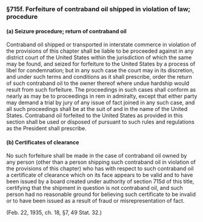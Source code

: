 ### §715f. Forfeiture of contraband oil shipped in violation of law; procedure ###

#### (a) Seizure procedure; return of contraband oil ####

Contraband oil shipped or transported in interstate commerce in violation of the provisions of this chapter shall be liable to be proceeded against in any district court of the United States within the jurisdiction of which the same may be found, and seized for forfeiture to the United States by a process of libel for condemnation; but in any such case the court may in its discretion, and under such terms and conditions as it shall prescribe, order the return of such contraband oil to the owner thereof where undue hardship would result from such forfeiture. The proceedings in such cases shall conform as nearly as may be to proceedings in rem in admiralty, except that either party may demand a trial by jury of any issue of fact joined in any such case, and all such proceedings shall be at the suit of and in the name of the United States. Contraband oil forfeited to the United States as provided in this section shall be used or disposed of pursuant to such rules and regulations as the President shall prescribe.

#### (b) Certificates of clearance ####

No such forfeiture shall be made in the case of contraband oil owned by any person (other than a person shipping such contraband oil in violation of the provisions of this chapter) who has with respect to such contraband oil a certificate of clearance which on its face appears to be valid and to have been issued by a board created under authority of section 715d of this title, certifying that the shipment in question is not contraband oil, and such person had no reasonable ground for believing such certificate to be invalid or to have been issued as a result of fraud or misrepresentation of fact.

(Feb. 22, 1935, ch. 18, §7, 49 Stat. 32.)